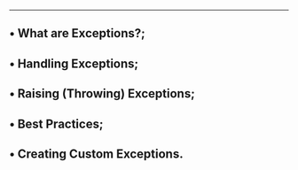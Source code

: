 ----------------------------------------------------------------
• What are Exceptions?;
--------------------------------------------------------------
• Handling Exceptions;
-------------------------------------------------------------
• Raising (Throwing) Exceptions;
------------------------------------------------------------
• Best Practices;
------------------------------------------------
• Creating Custom Exceptions.
--------------------------------------------------
